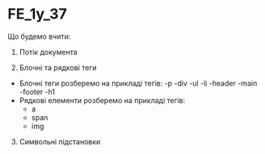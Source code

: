 # FE_1y_37

Що будемо вчити:

1. Потік документа

2. Блочні та рядкові теги

- Блочні теги розберемо на прикладі тегів:
  -p
  -div
  -ul
  -li
  -header
  -main
  -footer
  -h1
- Рядкові елементи розберемо на прикладі тегів:
  - a
  - span
  - img

3. Символьні підстановки
